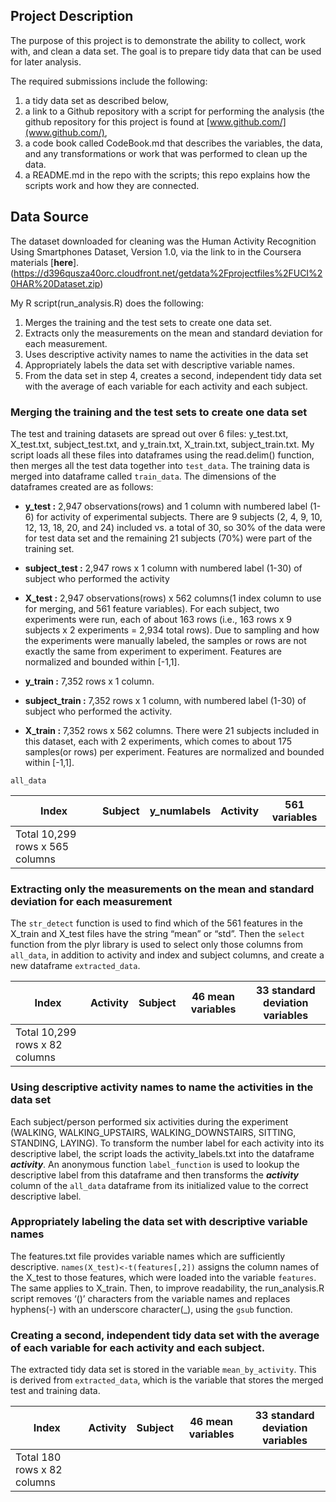 ## Project Description

The purpose of this project is to demonstrate the ability to collect,
work with, and clean a data set. The goal is to prepare tidy data that
can be used for later analysis.

The required submissions include the following:

1.  a tidy data set as described below,
2.  a link to a Github repository with a script for performing the
    analysis (the github repository for this project is found at
    [www.github.com/](www.github.com/),
3.  a code book called CodeBook.md that describes the variables, the
    data, and any transformations or work that was performed to clean up
    the data.
4.  a README.md in the repo with the scripts; this repo explains how the
    scripts work and how they are connected.

## Data Source

The dataset downloaded for cleaning was the Human Activity Recognition
Using Smartphones Dataset, Version 1.0, via the link to in the Coursera
materials
\[**here**\].(<https://d396qusza40orc.cloudfront.net/getdata%2Fprojectfiles%2FUCI%20HAR%20Dataset.zip>)

My R script(run\_analysis.R) does the following:

1.  Merges the training and the test sets to create one data set.
2.  Extracts only the measurements on the mean and standard deviation
    for each measurement.
3.  Uses descriptive activity names to name the activities in the data
    set
4.  Appropriately labels the data set with descriptive variable names.
5.  From the data set in step 4, creates a second, independent tidy data
    set with the average of each variable for each activity and each
    subject.

### Merging the training and the test sets to create one data set

The test and training datasets are spread out over 6 files: y\_test.txt,
X\_test.txt, subject\_test.txt, and y\_train.txt, X\_train.txt,
subject\_train.txt. My script loads all these files into dataframes
using the read.delim() function, then merges all the test data together
into `test_data`. The training data is merged into dataframe called
`train_data`. The dimensions of the dataframes created are as follows:

  - **y\_test :** 2,947 observations(rows) and 1 column with numbered
    label (1-6) for activity of experimental subjects. There are 9
    subjects (2, 4, 9, 10, 12, 13, 18, 20, and 24) included vs. a total
    of 30, so 30% of the data were for test data set and the remaining
    21 subjects (70%) were part of the training set.  

  - **subject\_test :** 2,947 rows x 1 column with numbered label (1-30)
    of subject who performed the activity

  - **X\_test :** 2,947 observations(rows) x 562 columns(1 index column
    to use for merging, and 561 feature variables). For each subject,
    two experiments were run, each of about 163 rows (i.e., 163 rows x 9
    subjects x 2 experiments = 2,934 total rows). Due to sampling and
    how the experiments were manually labeled, the samples or rows are
    not exactly the same from experiment to experiment. Features are
    normalized and bounded within \[-1,1\].

  - **y\_train :** 7,352 rows x 1 column.

  - **subject\_train :** 7,352 rows x 1 column, with numbered label
    (1-30) of subject who performed the activity.

  - **X\_train :** 7,352 rows x 562 columns. There were 21 subjects
    included in this dataset, each with 2 experiments, which comes to
    about 175 samples(or rows) per experiment. Features are normalized
    and bounded within
\[-1,1\].

`all_data`

| Index                           | Subject | y\_numlabels | Activity | 561 variables |
| ------------------------------- | :-----: | :----------: | :------: | :-----------: |
| Total 10,299 rows x 565 columns |         |              |          |               |

### Extracting only the measurements on the mean and standard deviation for each measurement

The `str_detect` function is used to find which of the 561 features in
the X\_train and X\_test files have the string “mean” or “std”. Then the
`select` function from the plyr library is used to select only those
columns from `all_data`, in addition to activity and index and subject
columns, and create a new dataframe
`extracted_data`.

| Index                          | Activity | Subject | 46 mean variables | 33 standard deviation variables |
| ------------------------------ | :------: | :-----: | :---------------: | :-----------------------------: |
| Total 10,299 rows x 82 columns |          |         |                   |                                 |

### Using descriptive activity names to name the activities in the data set

Each subject/person performed six activities during the experiment
(WALKING, WALKING\_UPSTAIRS, WALKING\_DOWNSTAIRS, SITTING, STANDING,
LAYING). To transform the number label for each activity into its
descriptive label, the script loads the activity\_labels.txt into the
dataframe ***activity***. An anonymous function `label_function` is used
to lookup the descriptive label from this dataframe and then transforms
the ***activity*** column of the `all_data` dataframe from its
initialized value to the correct descriptive label.

### Appropriately labeling the data set with descriptive variable names

The features.txt file provides variable names which are sufficiently
descriptive. `names(X_test)<-t(features[,2])` assigns the column names
of the X\_test to those features, which were loaded into the variable
`features`. The same applies to X\_train. Then, to improve readability,
the run\_analysis.R script removes ‘()’ characters from the variable
names and replaces hyphens(-) with an underscore character(\_), using
the `gsub`
function.

### Creating a second, independent tidy data set with the average of each variable for each activity and each subject.

The extracted tidy data set is stored in the variable
`mean_by_activity`. This is derived from `extracted_data`, which is the
variable that stores the merged test and training
data.

| Index                       | Activity | Subject | 46 mean variables | 33 standard deviation variables |
| --------------------------- | :------: | :-----: | :---------------: | :-----------------------------: |
| Total 180 rows x 82 columns |          |         |                   |                                 |
